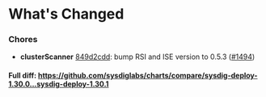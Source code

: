 # What's Changed

### Chores
- **clusterScanner** [849d2cdd](https://github.com/sysdiglabs/charts/commit/849d2cddd9058b3a1e46f110ccbd0a815399219a): bump RSI and ISE version to 0.5.3 ([#1494](https://github.com/sysdiglabs/charts/issues/1494))
#### Full diff: https://github.com/sysdiglabs/charts/compare/sysdig-deploy-1.30.0...sysdig-deploy-1.30.1
